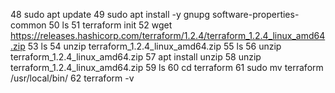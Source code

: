 48  sudo apt update
   49  sudo apt install -y gnupg software-properties-common
   50  ls
   51  terraform init
   52  wget https://releases.hashicorp.com/terraform/1.2.4/terraform_1.2.4_linux_amd64.zip
   53  ls
   54  unzip terraform_1.2.4_linux_amd64.zip
   55  ls
   56  unzip terraform_1.2.4_linux_amd64.zip
   57  apt install unzip
   58  unzip terraform_1.2.4_linux_amd64.zip
   59  ls
   60  cd terraform
   61  sudo mv terraform /usr/local/bin/
   62  terraform -v
